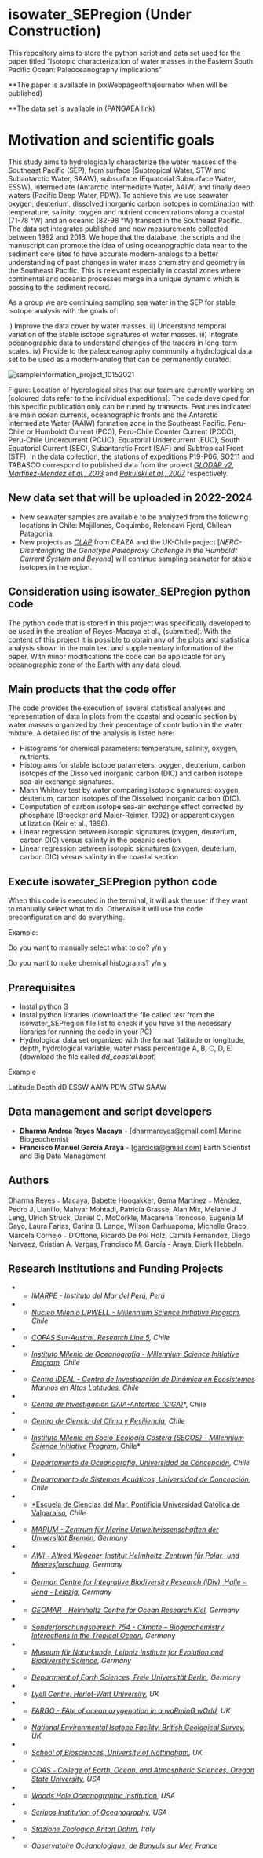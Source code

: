# isowater_SEPregion (Under Construction) 

This repository aims to store the python script and data set used for the paper titled “Isotopic characterization of water masses in the Eastern South Pacific Ocean: Paleoceanography implications”

**The paper is available in (xxWebpageofthejournalxx when will be published) 

**The data set is available in (PANGAEA link)

# Motivation and scientific goals 

This study aims to hydrologically characterize the water masses of the Southeast Pacific (SEP), from surface (Subtropical Water, STW and Subantarctic Water, SAAW), subsurface (Equatorial Subsurface Water, ESSW), intermediate (Antarctic Intermediate Water, AAIW) and finally deep waters (Pacific Deep Water, PDW).
To achieve this we use seawater oxygen, deuterium, dissolved inorganic carbon isotopes in combination with temperature, salinity, oxygen and nutrient concentrations along a coastal (71-78 °W) and an oceanic (82-98 °W) transect in the Southeast Pacific. 
The data set integrates published and new measurements collected between 1992 and 2018. We hope that the database, the scripts and the manuscript can promote the idea of using oceanographic data near to the sediment core sites to have accurate modern-analogs to a better understanding of past changes in water mass chemistry and geometry in the Southeast Pacific. This is relevant especially in coastal zones where continental and oceanic processes merge in a unique dynamic which is passing to the sediment record. 

As a group we are continuing sampling sea water in the SEP for stable isotope analysis with the goals of:  

i) Improve the data cover by water masses.
ii) Understand temporal variation of the stable isotope signatures of water masses.
iii) Integrate oceanographic data to understand changes of the tracers in long-term scales.
iv) Provide to the paleoceanography community a hydrological data set to be used as a modern-analog that can be permanently curated. 

![sampleinformation_project_10152021](https://user-images.githubusercontent.com/80867539/137465439-521b4d6f-07bf-4467-9a0c-314c1632b932.png)

Figure: Location of hydrological sites that our team are currently working on [coloured dots refer to the individual expeditions]. The code developed for this specific publication only can be runed by transects. Features indicated are main ocean currents, oceanographic fronts and the Antarctic Intermediate Water (AAIW) formation zone in the Southeast Pacific. Peru-Chile or Humboldt Current (PCC), Peru-Chile Counter Current (PCCC), Peru-Chile Undercurrent (PCUC), Equatorial Undercurrent (EUC), South Equatorial Current (SEC), Subantarctic Front (SAF) and Subtropical Front (STF). In the data collection, the stations of expeditions P19-P06, SO211 and TABASCO correspond to published data from the project *[*GLODAP v2*](https://www.glodap.info/)*, *[*Martinez-Mendez et al., 2013*](https://agupubs.onlinelibrary.wiley.com/doi/pdfdirect/10.1002/palo.20047?__cf_chl_jschl_tk__=pmd_qLivIu5GB8dsCMRtLVPENswsh0sAP06fW2SAWA46ayc-1634291777-0-gqNtZGzNAiWjcnBszQjR)* and [*Pakulski et al., 2007*](https://www.researchgate.net/publication/250220274_Responses_of_heterotrophic_bacteria_to_solar_irradiance_in_the_eastern_Pacific_Ocean) respectively. 

## New data set that will be uploaded in 2022-2024

- New seawater samples are available to be analyzed from the following locations in Chile: Mejillones, Coquimbo, Reloncavi Fjord, Chilean Patagonia. 
- New projects as [*CLAP*](https://futureoceanslab.org/clap/) from CEAZA and the UK-Chile project [*NERC-Disentangling the Genotype Paleoproxy Challenge in the Humboldt Current System and Beyond*] will continue sampling seawater for stable isotopes in the region. 

## Consideration using isowater_SEPregion python code 

The python code that is stored in this project was specifically developed to be used in the creation of Reyes-Macaya et al., (submitted). With the content of this project it is possible to obtain any of the plots and statistical analysis shown in the main text and supplementary information of the paper. With minor modifications the code can be applicable for any oceanographic zone of the Earth with any data cloud. 

## Main products that the code offer 

The code provides the execution of several statistical analyses and representation of data in plots from the coastal and oceanic section by water masses organized by their percentage of contribution in the water mixture. A detailed list of the analysis is listed here: 

- Histograms for chemical parameters: temperature, salinity, oxygen, nutrients. 
- Histograms for stable isotope parameters: oxygen, deuterium, carbon isotopes of the Dissolved inorganic carbon (DIC) and carbon isotope sea-air exchange signatures. 
- Mann Whitney test by water comparing isotopic signatures: oxygen, deuterium, carbon isotopes of the Dissolved inorganic carbon (DIC). 
- Computation of carbon isotope sea-air exchange effect corrected by phosphate (Broecker and Maier-Reimer, 1992) or apparent oxygen utilization (Keir et al., 1998). 
- Linear regression between isotopic signatures (oxygen, deuterium, carbon DIC) versus salinity in the oceanic section
- Linear regression between isotopic signatures (oxygen, deuterium, carbon DIC) versus salinity in the coastal section

## Execute isowater_SEPregion python code

When this code is executed in the terminal, it will ask the user if they want to manually select what to do. Otherwise it will use the code preconfiguration and do everything. 

Example: 

Do you want to manually select what to do? y/n  y

Do you want to make chemical histograms?  y/n  y

## Prerequisites

- Instal python 3 
- Instal python libraries (download the file called *test* from the isowater_SEPregion file list to check if you have all the necessary libraries for running the code in your PC)
- Hydrological data set organized with the format (latitude or longitude, depth, hydrological variable, water mass percentage A, B, C, D, E) (download the file called *dd_coastal.boat*)

Example

Latitude	Depth	dD	ESSW	AAIW	PDW	STW	SAAW

## Data management and script developers 

* **Dharma Andrea Reyes Macaya** - [dharmareyes@gmail.com] Marine Biogeochemist 
* **Francisco Manuel García Araya** - [garcicia@gmail.com] Earth Scientist and Big Data Management  

## Authors  

Dharma Reyes﹣Macaya, Babette Hoogakker, Gema Martínez﹣Méndez, Pedro J. Llanillo, Mahyar Mohtadi, Patricia Grasse, Alan Mix, Melanie J Leng, Ulrich Struck, Daniel C. McCorkle, Macarena Troncoso, Eugenia M Gayo, Laura Farias, Carina B. Lange, Wilson Carhuapoma, Michelle Graco, Marcela Cornejo﹣D’Ottone, Ricardo De Pol Holz, Camila Fernandez, Diego Narvaez, Cristian A. Vargas, Francisco M. García - Araya, Dierk Hebbeln. 

## Research Institutions and Funding Projects 

* - [*IMARPE - Instituto del Mar del Perú*](https://www.gob.pe/imarpe)*, Perú*
* - [*Nucleo Milenio UPWELL -  Millennium Science Initiative Program*](http://www.upwell.cl/eng/humboldt-biogeochemistry/)*, Chile*
* - [*COPAS Sur-Austral, Research Line 5*](http://www.sur-austral.cl/)*, Chile*
* - [*Instituto Milenio de Oceanografía - Millennium Science Initiative Program*](https://en.imo-chile.cl/)*, Chile*
* - [*Centro IDEAL - Centro de Investigación de Dinámica en Ecosistemas Marinos en Altas Latitudes*](https://www.centroideal.cl/)*, Chile*
* - [*Centro de Investigación GAIA-Antártica (CIGA)*](http://www.umag.cl/gaiaantartica/?lang=en)*, Chile
* - [*Centro de Ciencia del Clima y Resiliencia*](https://www.cr2.cl/)*, Chile*
* - [*Instituto Milenio en Socio-Ecología Costera (SECOS) - Millennium Science Initiative Program*](https://socioecologiacostera.cl/en/), Chile*
* - [*Departamento de Oceanografía, Universidad de Concepción*](http://oceanografia.udec.cl/)*, Chile*
* - [*Departamento de Sistemas Acuáticos, Universidad de Concepción*](http://www.eula.cl/investigacion/unidad-de-sistemas-acuaticos/)*, Chile*
* - [*Escuela de Ciencias del Mar, Pontificia Universidad Católica de Valparaíso](http://www.cienciasdelmar.pucv.cl/)*, Chile*
* - [*MARUM - Zentrum für Marine Umweltwissenschaften der Universität Bremen*](https://www.marum.de/en/about-us/Marine-Sedimentology/Team-3.html)*, Germany*
* - [*AWI﹣Alfred Wegener-Institut Helmholtz-Zentrum für Polar- und Meeresforschung*](https://www.awi.de/en/)*, Germany*
* - [*German Centre for Integrative Biodiversity Research (iDiv), Halle﹣Jena﹣Leipzig*](https://www.idiv.de/en/index.html)*, Germany*
* - [*GEOMAR﹣Helmholtz Centre for Ocean Research Kiel*](https://www.geomar.de/en/news/article/ocean-circulation-and-climate-dynamics)*, Germany*
* - [*Sonderforschungsbereich 754 - Climate – Biogeochemistry Interactions in the Tropical Ocean*](http://www.sfb754.de)*, Germany*
* - [*Museum für Naturkunde, Leibniz Institute for Evolution and Biodiversity Science*](https://www.leibniz-gemeinschaft.de/en/institutes/leibniz-institutes-all-lists/museum-fuer-naturkunde-leibniz-institute-for-evolution-and-biodiversity-science)*, Germany*
* - [*Department of Earth Sciences, Freie Universität Berlin*](https://www.geo.fu-berlin.de/en/index.html)*, Germany*
* - [*Lyell Centre, Heriot-Watt University*](http://www.lyellcentre.ac.uk/)*, UK*
* - [*FARGO - FAte of ocean oxygenation in a waRminG wOrld*](http://www.lyellcentre.ac.uk/)*, UK*
* - [*National Environmental Isotope Facility, British Geological Survey*](http://www.isotopesuk.org/)*, UK*
* - [*School of Biosciences, University of Nottingham*](https://www.nottingham.ac.uk/biosciences/)*, UK*
* - [*COAS﹣College of Earth, Ocean, and Atmospheric Sciences, Oregon State University*](https://ceoas.oregonstate.edu/)*, USA*
* - [*Woods Hole Oceanographic Institution*](https://www.whoi.edu/)*, USA*
* - [*Scripps Institution of Oceanography*](https://scripps.ucsd.edu/)*, USA*
* - [*Stazione Zoologica Anton Dohrn*](http://www.szn.it/index.php/en/)*, Italy*
* - [*Observatoire Océanologique, de Banyuls sur Mer*](https://www.obs-banyuls.fr/en/)*, France*

